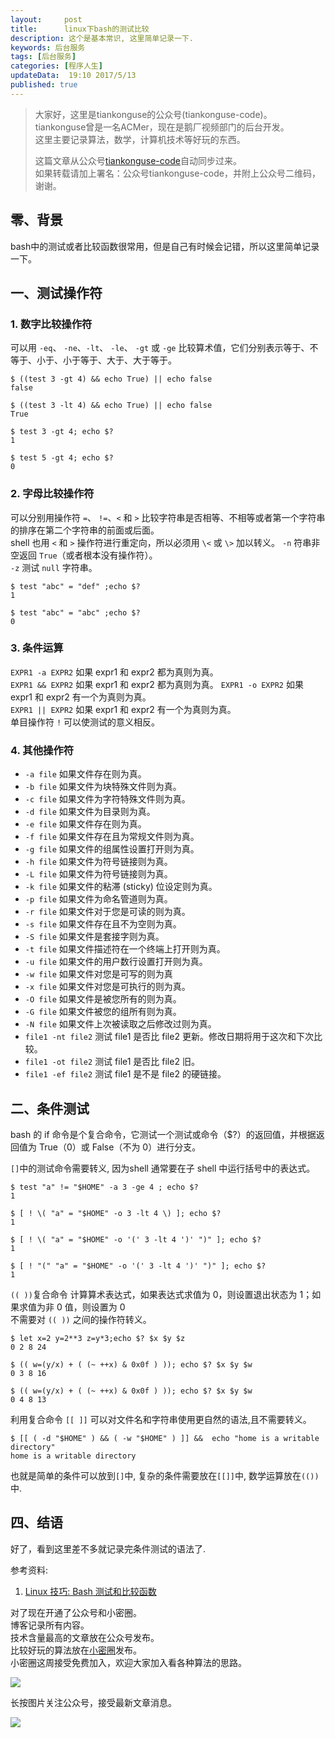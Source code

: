 ```yaml
---  
layout:     post  
title:      linux下bash的测试比较
description: 这个是基本常识, 这里简单记录一下.  
keywords: 后台服务  
tags: [后台服务]  
categories: [程序人生]  
updateData:  19:10 2017/5/13 
published: true  
---  
```

  
  
>   
> 大家好，这里是tiankonguse的公众号(tiankonguse-code)。    
> tiankonguse曾是一名ACMer，现在是鹅厂视频部门的后台开发。    
> 这里主要记录算法，数学，计算机技术等好玩的东西。   
>      
> 这篇文章从公众号[tiankonguse-code](http://mp.weixin.qq.com/s/kjuZuB6l80e49rP_cJEr_g)自动同步过来。    
> 如果转载请加上署名：公众号tiankonguse-code，并附上公众号二维码，谢谢。    
>    
  

## 零、背景

bash中的测试或者比较函数很常用，但是自己有时候会记错，所以这里简单记录一下。  


## 一、测试操作符


### 1. 数字比较操作符

可以用 `-eq`、 `-ne`、`-lt`、 `-le`、 `-gt` 或 `-ge` 比较算术值，它们分别表示等于、不等于、小于、小于等于、大于、大于等于。  

```
$ ((test 3 -gt 4) && echo True) || echo false
false

$ ((test 3 -lt 4) && echo True) || echo false
True

$ test 3 -gt 4; echo $?
1

$ test 5 -gt 4; echo $?
0
```

### 2. 字母比较操作符

可以分别用操作符 `=`、 `!=`、`<` 和 `>` 比较字符串是否相等、不相等或者第一个字符串的排序在第二个字符串的前面或后面。  
shell 也用 `<` 和 `>` 操作符进行重定向，所以必须用 `\<` 或 `\>` 加以转义。 
`-n` 符串非空返回 `True`（或者根本没有操作符）。  
`-z` 测试 `null` 字符串。    


```
$ test "abc" = "def" ;echo $?
1

$ test "abc" = "abc" ;echo $?
0
```
### 3. 条件运算

`EXPR1 -a EXPR2` 如果 expr1 和 expr2 都为真则为真。  
`EXPR1 && EXPR2` 如果 expr1 和 expr2 都为真则为真。
`EXPR1 -o EXPR2` 如果 expr1 和 expr2 有一个为真则为真。  
`EXPR1 || EXPR2` 如果 expr1 和 expr2 有一个为真则为真。  
单目操作符 `!` 可以使测试的意义相反。  


### 4. 其他操作符

* `-a file`  如果文件存在则为真。  
* `-b file`  如果文件为块特殊文件则为真。  
* `-c file`  如果文件为字符特殊文件则为真。  
* `-d file`  如果文件为目录则为真。  
* `-e file`  如果文件存在则为真。  
* `-f file`  如果文件存在且为常规文件则为真。  
* `-g file`  如果文件的组属性设置打开则为真。  
* `-h file`  如果文件为符号链接则为真。  
* `-L file`  如果文件为符号链接则为真。  
* `-k file`  如果文件的粘滞 (sticky) 位设定则为真。  
* `-p file`  如果文件为命名管道则为真。  
* `-r file`  如果文件对于您是可读的则为真。  
* `-s file`  如果文件存在且不为空则为真。  
* `-S file`  如果文件是套接字则为真。  
* `-t file`   如果文件描述符在一个终端上打开则为真。  
* `-u file`  如果文件的用户数行设置打开则为真。  
* `-w file`  如果文件对您是可写的则为真  
* `-x file`  如果文件对您是可执行的则为真。  
* `-O file`  如果文件是被您所有的则为真。  
* `-G file`  如果文件被您的组所有则为真。  
* `-N file`  如果文件上次被读取之后修改过则为真。 
* `file1 -nt file2`	测试 file1 是否比 file2 更新。修改日期将用于这次和下次比较。
* `file1 -ot file2`	测试 file1 是否比 file2 旧。
* `file1 -ef file2`	测试 file1 是不是 file2 的硬链接。


## 二、条件测试

bash 的 if 命令是个复合命令，它测试一个测试或命令（$?）的返回值，并根据返回值为 True（0）或 False（不为 0）进行分支。   

`[]`中的测试命令需要转义, 因为shell 通常要在子 shell 中运行括号中的表达式。  

```
$ test "a" != "$HOME" -a 3 -ge 4 ; echo $?
1

$ [ ! \( "a" = "$HOME" -o 3 -lt 4 \) ]; echo $?
1

$ [ ! \( "a" = "$HOME" -o '(' 3 -lt 4 ')' ")" ]; echo $?
1

$ [ ! "(" "a" = "$HOME" -o '(' 3 -lt 4 ')' ")" ]; echo $?
1
```

  
 
`(( ))`复合命令 计算算术表达式，如果表达式求值为 0，则设置退出状态为 1；如果求值为非 0 值，则设置为 0  
不需要对 `(( ))` 之间的操作符转义。  


```
$ let x=2 y=2**3 z=y*3;echo $? $x $y $z
0 2 8 24

$ (( w=(y/x) + ( (~ ++x) & 0x0f ) )); echo $? $x $y $w
0 3 8 16

$ (( w=(y/x) + ( (~ ++x) & 0x0f ) )); echo $? $x $y $w
0 4 8 13
```

利用复合命令 `[[ ]]` 可以对文件名和字符串使用更自然的语法,且不需要转义。    

```
$ [[ ( -d "$HOME" ) && ( -w "$HOME" ) ]] &&  echo "home is a writable directory"
home is a writable directory

```

也就是简单的条件可以放到`[]`中, 复杂的条件需要放在`[[]]`中, 数学运算放在`(())`中.  

## 四、结语


好了，看到这里差不多就记录完条件测试的语法了.  

参考资料: 

1. [Linux 技巧: Bash 测试和比较函数](https://www.ibm.com/developerworks/cn/linux/l-bash-test.html)


对了现在开通了公众号和小密圈。  
博客记录所有内容。  
技术含量最高的文章放在公众号发布。  
比较好玩的算法放在[小密圈](https://wx.xiaomiquan.com/mweb/views/joingroup/join_group.html?group_id=281548515451&secret=r0krqw9fw0at24vxjxo1uo4k0h4lfe47&extra=d67ce0c25ec91252b3af846a10154c9e9d4cb50c763fee178acd68cd2c2e09ee)发布。  
小密圈这周接受免费加入，欢迎大家加入看各种算法的思路。  

![](//res.tiankonguse.com/images/suanfa_xiaomiquan.jpg)  
  
  
长按图片关注公众号，接受最新文章消息。   
  
![](//res.tiankonguse.com/images/weixin-50cm.jpg)  
  
  
  